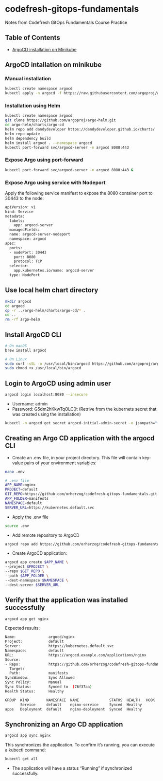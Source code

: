 # codefresh-gitops-fundamentals

Notes from Codefresh GitOps Fundamentals Course Practice

## Table of Contents

- [ArgoCD installation on Minikube](#argocd-installation-on-minikube)

## ArgoCD intallation on minikube

### Manual installation 
```bash
kubectl create namespace argocd
kubectl apply -n argocd -f https://raw.githubusercontent.com/argoproj/argo-cd/stable/manifests/install.yaml
```
### Installation using Helm
```bash
kubectl create namespace argocd
git clone https://github.com/argoproj/argo-helm.git
cd argo-helm/charts/argo-cd
helm repo add dandydeveloper https://dandydeveloper.github.io/charts/
helm repo update
helm dependency build
helm install argocd . --namespace argocd
kubectl port-forward svc/argocd-server -n argocd 8080:443
```

### Expose Argo using port-forward
```bash
kubectl port-forward svc/argocd-server -n argocd 8080:443 &
```

### Expose Argo using service with Nodeport
Apply the following service manifest to expose the 8080 container port to 30443 to the node:
```bash
apiVersion: v1
kind: Service
metadata:
  labels:
    app: argocd-server
  managedFields:
  name: argocd-server-nodeport
  namespace: argocd
spec:
  ports:
  - nodePort: 30443
    port: 8080
    protocol: TCP
  selector:
    app.kubernetes.io/name: argocd-server
  type: NodePort
```

## Use local helm chart directory
```bash 
mkdir argocd
cd argocd
cp -r ../argo-helm/charts/argo-cd/* .
cd ..
rm -rf argo-helm
```

## Install ArgoCD CLI
```bash 
# On macOS
brew install argocd

# On Linux
sudo curl -sSL -o /usr/local/bin/argocd https://github.com/argoproj/argo-cd/releases/latest/download/argocd-linux-amd64
sudo chmod +x /usr/local/bin/argocd
```

## Login to ArgoCD using admin user
```bash 
argocd login localhost:8080 --insecure
```
- Username: admin
- Password: G5dm2hKkwTqOLC0t (Retrive from the kubernets secret that was created using the installation)
```bash 
kubectl -n argocd get secret argocd-initial-admin-secret -o jsonpath="{.data.password}" | base64 -d
```

## Creating an Argo CD application with the argocd CLI

- Create an .env file, in your project directory. This file will contain key-value pairs of your environment variables:

```bash
nano .env

# .env file
APP_NAME=nginx
PROJECT=default
GIT_REPO=https://github.com/orherzog/codefresh-gitops-fundamentals.git
APP_FOLDER=manifests
NAMESPACE=default
SERVER_URL=https://kubernetes.default.svc
```

- Apply the .env file
```bash
source .env
```

- Add remote repository to ArgoCD
```bash
argocd repo add https://github.com/orherzog/codefresh-gitops-fundamentals.git --username "myusername" --password "git-token"
```
- Create ArgoCD application:

```bash
argocd app create $APP_NAME \
--project $PROJECT \
--repo $GIT_REPO \
--path $APP_FOLDER \
--dest-namespace $NAMESPACE \
--dest-server $SERVER_URL
```

## Verify that the application was installed successfully

```bash
argocd app get nginx
```

Expected results:
```bash
Name:               argocd/nginx
Project:            default
Server:             https://kubernetes.default.svc
Namespace:          default
URL:                https://argocd.example.com/applications/nginx
Source:
- Repo:             https://github.com/orherzog/codefresh-gitops-fundamentals.git
  Target:           
  Path:             manifests
SyncWindow:         Sync Allowed
Sync Policy:        Manual
Sync Status:        Synced to  (76f37aa)
Health Status:      Healthy

GROUP  KIND        NAMESPACE  NAME              STATUS  HEALTH   HOOK  MESSAGE
       Service     default    nginx-service     Synced  Healthy        service/nginx-service created
apps   Deployment  default    nginx-deployment  Synced  Healthy        deployment.apps/nginx-deployment unchanged
```

## Synchronizing an Argo CD application

```bash
argocd app sync nginx
```

This synchronizes the application. To confirm it’s running, you can execute a kubectl command:
```bash
kubectl get all
```

* The application will have a status “Running” if synchronized successfully.